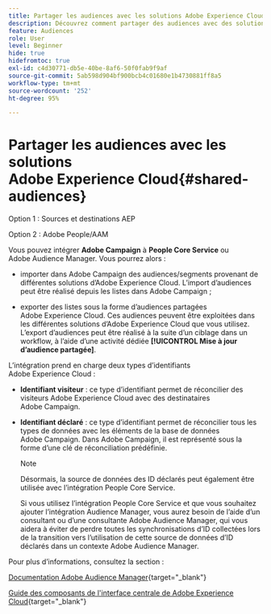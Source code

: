 ```yaml
---
title: Partager les audiences avec les solutions Adobe Experience Cloud
description: Découvrez comment partager des audiences avec des solutions Adobe Experience Cloud
feature: Audiences
role: User
level: Beginner
hide: true
hidefromtoc: true
exl-id: c4d30771-db5e-40be-8af6-50f0fab9f9af
source-git-commit: 5ab598d904bf900bcb4c01680e1b4730881ff8a5
workflow-type: tm+mt
source-wordcount: '252'
ht-degree: 95%

---
```


# Partager les audiences avec les solutions Adobe Experience Cloud{#shared-audiences}


Option 1 : Sources et destinations AEP

Option 2 : Adobe People/AAM

Vous pouvez intégrer **Adobe Campaign** à **People Core Service** ou Adobe Audience Manager. Vous pourrez alors :

* importer dans Adobe Campaign des audiences/segments provenant de différentes solutions d’Adobe Experience Cloud. L’import d’audiences peut être réalisé depuis les listes dans Adobe Campaign ;

* exporter des listes sous la forme d’audiences partagées Adobe Experience Cloud. Ces audiences peuvent être exploitées dans les différentes solutions d’Adobe Experience Cloud que vous utilisez. L’export d’audiences peut être réalisé à la suite d’un ciblage dans un workflow, à l’aide d’une activité dédiée **[!UICONTROL Mise à jour d’audience partagée]**.

L’intégration prend en charge deux types d’identifiants Adobe Experience Cloud :

* **Identifiant visiteur** : ce type d’identifiant permet de réconcilier des visiteurs Adobe Experience Cloud avec des destinataires Adobe Campaign.
* **Identifiant déclaré** : ce type d’identifiant permet de réconcilier tous les types de données avec les éléments de la base de données Adobe Campaign. Dans Adobe Campaign, il est représenté sous la forme d’une clé de réconciliation prédéfinie.

  >[!NOTE]
  >
  > Désormais, la source de données des ID déclarés peut également être utilisée avec l’intégration People Core Service.
  >
  >Si vous utilisez l’intégration People Core Service et que vous souhaitez ajouter l’intégration Audience Manager, vous aurez besoin de l’aide d’un consultant ou d’une consultante Adobe Audience Manager, qui vous aidera à éviter de perdre toutes les synchronisations d’ID collectées lors de la transition vers l’utilisation de cette source de données d’ID déclarés dans un contexte Adobe Audience Manager.

Pour plus d’informations, consultez la section :

[Documentation Adobe Audience Manager](https://experienceleague.adobe.com/docs/experience-cloud-kcs/kbarticles/KA-16471.html?lang=fr){target="_blank"}

[Guide des composants de l&#39;interface centrale de Adobe Experience Cloud](https://experienceleague.adobe.com/docs/core-services/interface/services/audiences/audience-library.html?lang=fr){target="_blank"}
